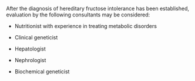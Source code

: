 After the diagnosis of hereditary fructose intolerance has been established, evaluation by the following consultants may be considered:

- Nutritionist with experience in treating metabolic disorders

- Clinical geneticist

- Hepatologist

- Nephrologist

- Biochemical geneticist